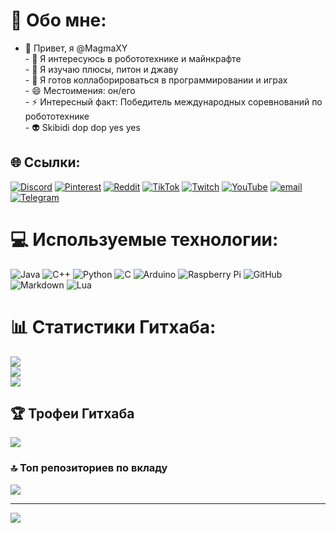 # 💫 Обо мне:
- 👋 Привет, я @MagmaXY<br>- 👀 Я интересуюсь в робототехнике и майнкрафте<br>- 🌱 Я изучаю плюсы, питон и джаву<br>- 💞️ Я готов коллаборироваться в программировании и играх <br>- 😄 Местоимения: он/его<br>- ⚡ Интересный факт: Победитель международных соревнований по робототехнике<br>- 👽 Skibidi dop dop yes yes


## 🌐 Ссылки:
[![Discord](https://img.shields.io/badge/Discord-%237289DA.svg?logo=discord&logoColor=white)]( https://discord.gg/MagmaXY ) [![Pinterest](https://img.shields.io/badge/Pinterest-%23E60023.svg?logo=Pinterest&logoColor=white)]( https://pinterest.com/MagmaXY ) [![Reddit](https://img.shields.io/badge/Reddit-%23FF4500.svg?logo=Reddit&logoColor=white)]( https://reddit.com/user/MagmaXY_rddt ) [![TikTok](https://img.shields.io/badge/TikTok-%23000000.svg?logo=TikTok&logoColor=white)]( https://tiktok.com/@magma_xy_tik_tok ) [![Twitch](https://img.shields.io/badge/Twitch-%239146FF.svg?logo=Twitch&logoColor=white)]( https://twitch.tv/magma_xy ) [![YouTube](https://img.shields.io/badge/YouTube-%23FF0000.svg?logo=YouTube&logoColor=white)]( https://youtube.com/@MagmaXY_Youtube ) [![email](https://img.shields.io/badge/Email-D14836?logo=gmail&logoColor=white)](mailto:dimafilippov1800@gmail.com) [![Telegram](https://img.shields.io/badge/Telegram-%239146FF.svg?logo=Telegram&logoColor=white)]( https://t.me/Dimagmad )

# 💻 Используемые технологии:
![Java]( https://img.shields.io/badge/java-%23ED8B00.svg?style=for-the-badge&logo=openjdk&logoColor=white) ![C++]( https://img.shields.io/badge/c++-%2300599C.svg?style=for-the-badge&logo=c%2B%2B&logoColor=white) ![Python]( https://img.shields.io/badge/python-3670A0?style=for-the-badge&logo=python&logoColor=ffdd54) ![C]( https://img.shields.io/badge/c-%2300599C.svg?style=for-the-badge&logo=c&logoColor=white) ![Arduino]( https://img.shields.io/badge/-Arduino-00979D?style=for-the-badge&logo=Arduino&logoColor=white) ![Raspberry Pi]( https://img.shields.io/badge/-Raspberry_Pi-C51A4A?style=for-the-badge&logo=Raspberry-Pi) ![GitHub]( https://img.shields.io/badge/github-%23121011.svg?style=for-the-badge&logo=github&logoColor=white) ![Markdown]( https://img.shields.io/badge/markdown-%23000000.svg?style=for-the-badge&logo=markdown&logoColor=white) ![Lua]( https://img.shields.io/badge/Lua-%23000000.svg?style=for-the-badge&logo=Lua&logoColor=white)
# 📊 Статистики Гитхаба:
![]( https://github-readme-stats.vercel.app/api?username=MagmaXY&theme=dark&hide_border=false&include_all_commits=false&count_private=false)<br/>
![]( https://nirzak-streak-stats.vercel.app/?user=MagmaXY&theme=dark&hide_border=false)<br/>
![]( https://github-readme-stats.vercel.app/api/top-langs/?username=MagmaXY&theme=dark&hide_border=false&include_all_commits=false&count_private=false&layout=compact)

## 🏆 Трофеи Гитхаба
![]( https://github-profile-trophy.vercel.app/?username=MagmaXY&theme=radical&no-frame=true&no-bg=true&margin-w=4)

### 🔝 Топ репозиториев по вкладу
![]( https://github-contributor-stats.vercel.app/api?username=MagmaXY&limit=5&theme=dark&combine_all_yearly_contributions=true)

---
[![]( https://visitcount.itsvg.in/api?id=MagmaXY&icon=0&color=11)]( https://visitcount.itsvg.in )

<!-- Proudly created with GPRM ( https://gprm.itsvg.in  ) --
